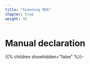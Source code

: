 ```yaml
---
title: "Scanning RDS"
chapter: true
weight: 35
---
```


# Manual declaration
{{% children showhidden="false" %}}-